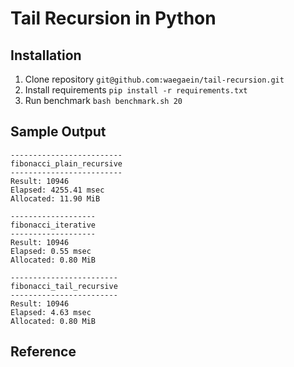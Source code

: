 # Tail Recursion in Python


## Installation
1. Clone repository
`git@github.com:waegaein/tail-recursion.git`
2. Install requirements
`pip install -r requirements.txt`
3. Run benchmark
`bash benchmark.sh 20`

## Sample Output
```
-------------------------
fibonacci_plain_recursive
-------------------------
Result: 10946
Elapsed: 4255.41 msec
Allocated: 11.90 MiB

-------------------
fibonacci_iterative
-------------------
Result: 10946
Elapsed: 0.55 msec
Allocated: 0.80 MiB

------------------------
fibonacci_tail_recursive
------------------------
Result: 10946
Elapsed: 4.63 msec
Allocated: 0.80 MiB
```

## Reference
